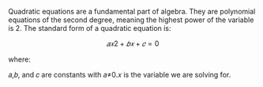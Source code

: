Quadratic equations are a fundamental part of algebra. They are polynomial equations of the second degree, meaning the highest power of the variable is 2. The standard form of a quadratic equation is:

$$
𝑎𝑥2+𝑏𝑥+𝑐=0
$$

where:

𝑎,𝑏, and 
𝑐 are constants with 
𝑎≠0.𝑥
 is the variable we are solving for.
